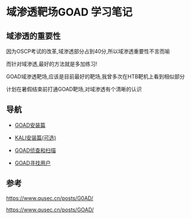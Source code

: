 # 域渗透靶场GOAD 学习笔记

## 域渗透的重要性

因为OSCP考试的改革,域渗透部分占到40分,所以域渗透重要性不言而喻

而针对域渗透,最好的方法就是多加练习!

GOAD域渗透靶场,应该是目前最好的靶场,我曾多次在HTB靶机上看到相似部分

计划在暑假结束前打通GOAD靶场,对域渗透有个清晰的认识

## 导航

* [GOAD安装篇](https://github.com/N1etzsche0/GOAD/blob/main/GOAD-Part1-Install/GOAD-Install.md)

* [KALI安装篇(可选)](https://github.com/N1etzsche0/GOAD/blob/main/GOAD-Part1-Install/KALI-Install.md)

* [GOAD侦查和扫描](https://github.com/N1etzsche0/GOAD/blob/main/GOAD-Part2-Scan/GOAD-Scan.md)

* [GOAD寻找用户](https://github.com/N1etzsche0/GOAD/blob/main/GOAD-Part3-Find-User/GOAD-Find-User.md)



## 参考

<https://www.qusec.cn/posts/G0AD/>

<https://www.qusec.cn/posts/GOAD/>
